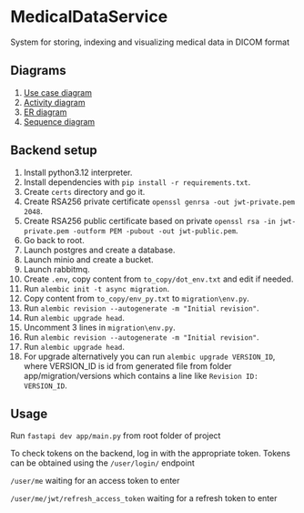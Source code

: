 # MedicalDataService
System for storing, indexing and visualizing medical data in DICOM format

## Diagrams
1. [Use case diagram](https://app.diagrams.net/#Hcitec-spbu%2FMedicalDataService%2Fmain%2FDiagrams%2FUseCaseDiagram.drawio#%7B%22pageId%22%3A%22K9DpIMCQUKm6tweqTpe7%22%7D)
2. [Activity diagram](https://app.diagrams.net/#Hcitec-spbu%2FMedicalDataService%2Fmain%2FDiagrams%2FActivityDiagram.drawio#%7B%22pageId%22%3A%22d6oIZNa-YsMYUfMxQyWx%22%7D)
3. [ER diagram](https://app.diagrams.net/#Hcitec-spbu%2FMedicalDataService%2Fmain%2FDiagrams%2FERDiagram.drawio#%7B%22pageId%22%3A%22ZZTZYGC4paBtnbswUOO2%22%7D)
4. [Sequence diagram](https://app.diagrams.net/#Hcitec-spbu%2FMedicalDataService%2Fmain%2FDiagrams%2FSequenceDiagram.drawio#%7B%22pageId%22%3A%22-7-vLeRaQvUi-DyRjATi%22%7D)

## Backend setup
1. Install python3.12 interpreter.
2. Install dependencies with `pip install -r requirements.txt`.
3. Create `certs` directory and go it.
4. Create RSA256 private certificate `openssl genrsa -out jwt-private.pem 2048`.
5. Create RSA256 public certificate based on private `openssl rsa -in jwt-private.pem -outform PEM -pubout -out jwt-public.pem`.
6. Go back to root.
7. Launch postgres and create a database.
8. Launch minio and create a bucket.
9. Launch rabbitmq.
10. Create `.env`, copy content from `to_copy/dot_env.txt` and edit if needed.
11. Run `alembic init -t async migration`.
12. Copy content from `to_copy/env_py.txt` to `migration\env.py`.
13. Run `alembic revision --autogenerate -m "Initial revision"`.
14. Run `alembic upgrade head`.
15. Uncomment 3 lines in `migration\env.py`.
16. Run `alembic revision --autogenerate -m "Initial revision"`.
17. Run `alembic upgrade head`.
18. For upgrade alternatively you can run `alembic upgrade VERSION_ID`, where VERSION_ID is id from generated file from folder app/migration/versions which contains a line like `Revision ID: VERSION_ID`.

## Usage
Run `fastapi dev app/main.py` from root folder of project

To check tokens on the backend, log in with the appropriate token. Tokens can be obtained using the `/user/login/` endpoint

`/user/me` waiting for an access token to enter

`/user/me/jwt/refresh_access_token` waiting for a refresh token to enter
